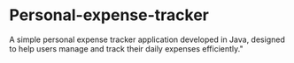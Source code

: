 # Personal-expense-tracker
A simple personal expense tracker application developed in Java, designed to help users manage and track their daily expenses efficiently."
